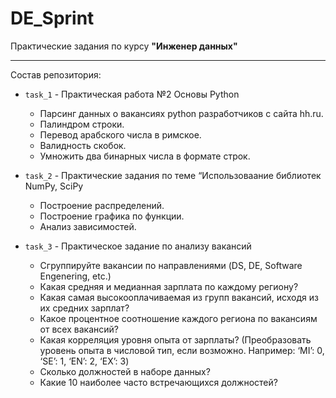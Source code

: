 # DE_Sprint
Практические задания по курсу **"Инженер данных"**
________________________________________________________________
Состав репозитория:
- `task_1` - Практическая работа №2 Основы Python
  * Парсинг данных о вакансиях python разработчиков с сайта hh.ru.
  * Палиндром строки.
  * Перевод арабского числа в римское.
  * Валидность скобок.
  * Умножить два бинарных числа в формате строк.

- `task_2` - Практические задания по теме “Использоваание библиотек NumPy, SciPy
  * Построение распределений.
  * Построение графика по функции.
  * Анализ зависимостей.

- `task_3` - Практическое задание по анализу вакансий
  * Сгруппируйте вакансии по направлениями (DS, DE, Software Engenering, etc.)
  * Какая средняя и медианная зарплата по каждому региону?
  * Какая самая высокооплачиваемая из групп вакансий, исходя из их средних зарплат?
  * Какое процентное соотношение каждого региона по вакансиям от всех вакансий?
  * Какая корреляция уровня опыта от зарплаты? (Преобразовать уровень опыта в числовой тип, если возможно. 
  Например: ‘MI’: 0, ‘SE’: 1, ‘EN’: 2, ‘EX’: 3)
  * Сколько должностей в наборе данных?
  * Какие 10 наиболее часто встречающихся должностей?
